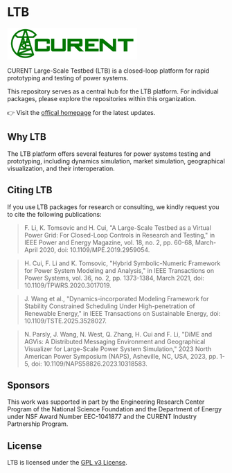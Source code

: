 # LTB

<img src="docs/source/images/sponsors/CURENT_Logo_NameOnTrans.png" alt="CURENT ERC Logo" width="300" height="auto">

CURENT Large-Scale Testbed (LTB) is a closed-loop platform for rapid prototyping and testing of power systems.

This repository serves as a central hub for the LTB platform.
For individual packages, please explore the repositories within this organization.

👉 Visit the [offical homepage](https://curent.github.io) for the latest updates.

## Why LTB

The LTB platform offers several features for power systems testing and prototyping, including dynamics simulation, market simulation, geographical visualization, and their interoperation.

## Citing LTB

If you use LTB packages for research or consulting, we kindly request you to cite the following publications:

> F. Li, K. Tomsovic and H. Cui, "A Large-Scale Testbed as a Virtual Power Grid: For Closed-Loop Controls in Research and Testing," in IEEE Power and Energy Magazine, vol. 18, no. 2, pp. 60-68, March-April 2020, doi: 10.1109/MPE.2019.2959054.

> H. Cui, F. Li and K. Tomsovic, "Hybrid Symbolic-Numeric Framework for Power System Modeling and Analysis," in IEEE Transactions on Power Systems, vol. 36, no. 2, pp. 1373-1384, March 2021, doi: 10.1109/TPWRS.2020.3017019.

> J. Wang et al., "Dynamics-incorporated Modeling Framework for Stability Constrained Scheduling Under High-penetration of Renewable Energy," in IEEE Transactions on Sustainable Energy, doi: 10.1109/TSTE.2025.3528027.

> N. Parsly, J. Wang, N. West, Q. Zhang, H. Cui and F. Li, "DiME and AGVis: A Distributed Messaging Environment and Geographical Visualizer for Large-Scale Power System Simulation," 2023 North American Power Symposium (NAPS), Asheville, NC, USA, 2023, pp. 1-5, doi: 10.1109/NAPS58826.2023.10318583.

## Sponsors

This work was supported in part by the Engineering Research Center Program of the National Science Foundation and the Department of Energy under NSF Award Number EEC-1041877 and the CURENT Industry Partnership Program.

## License

LTB is licensed under the [GPL v3 License](./LICENSE).
